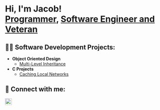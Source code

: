 <h1>Hi, I'm Jacob! <br/><a href="https://github.com/takejerrey">Programmer</a>, <a href="https://www.linkedin.com/in/jacob-terrey/">Software Engineer and Veteran</a>

<h2>👨‍💻 Software Development Projects:</h2>

- <b>Object Oriented Design</b>
  - [Multi-Level Inheritance](https://github.com/takejerrey/Multi-Level-Inheritance-Java)
 - <b>C Projects</b>
    - [Caching Local Networks](https://github.com/takejerrey/Caching-Local-Networks)


<h2> 🤳 Connect with me:</h2>


[<img align="left" alt="JoshMadakor | LinkedIn" width="22px" src="https://cdn.jsdelivr.net/npm/simple-icons@v3/icons/linkedin.svg" />][linkedin]

[linkedin]: https://www.linkedin.com/in/jacob-terrey/
